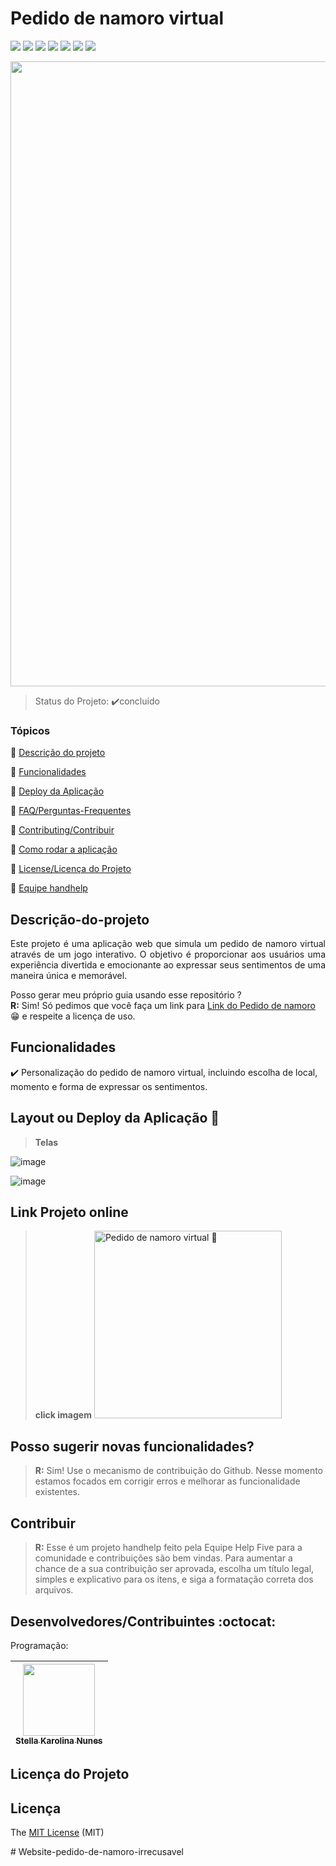 <h1 align="left"> Pedido de namoro virtual </h1>

<p align="left">
  <img src="https://img.shields.io/static/v1?label=html&message=framework&color=blue&style=for-the-badge&logo=html"/>
    <img src="https://img.shields.io/static/v1?label=css&message=framework&color=blue&style=for-the-badge&logo=css"/>
      <img src="https://img.shields.io/static/v1?label=js&message=framework&color=blue&style=for-the-badge&logo=js"/>
  <img src="https://img.shields.io/static/v1?label=Netlify&message=deploy&color=blue&style=for-the-badge&logo=netlify"/>
  <img src="http://img.shields.io/static/v1?label=License&message=MIT&color=green&style=for-the-badge"/>
  <img src="http://img.shields.io/static/v1?label=TESTES&message=%3E1.0&color=GREEN&style=for-the-badge"/>
   <img src="http://img.shields.io/static/v1?label=STATUS&message=CONCLUIDO&color=GREEN&style=for-the-badge"/>
</p>

<p style="text-align: center;">
  <img src="https://github.com/StellaKarolinaNunes/Pedido-de-namoro/assets/118007989/8ec087c7-e055-4a6c-9459-23a2d7078187" width="1000" />
</p>


> Status do Projeto: :heavy_check_mark:concluido


### Tópicos 

:small_blue_diamond: [Descrição do projeto](#descrição-do-projeto)

:small_blue_diamond: [Funcionalidades](#funcionalidades)

:small_blue_diamond: [Deploy da Aplicação](#deploy-da-aplicação-dash)

:small_blue_diamond: [FAQ/Perguntas-Frequentes](#FAQ/Perguntas-Frequentes)

:small_blue_diamond: [Contributing/Contribuir](#Contributing/Contribuir) 

:small_blue_diamond: [Como rodar a aplicação](#como-rodar-a-aplicação)

:small_blue_diamond: [License/Licença do Projeto](#License/Licença-Projeto)

:small_blue_diamond: [Equipe handhelp](#Equipe)

## Descrição-do-projeto 

<p align="justify">
  Este projeto é uma aplicação web que simula um pedido de namoro virtual através de um jogo interativo. O objetivo é proporcionar aos usuários uma experiência divertida e emocionante ao expressar seus sentimentos de uma maneira única e memorável.
  </p>
  
 Posso gerar meu próprio guia usando esse repositório ?  
 **R:** Sim! Só pedimos que você faça um link para [Link do Pedido de namoro](https://github.com/StellaKarolinaNunes/Pedido-de-namoro/)  😁 e respeite a licença de uso.

## Funcionalidades

:heavy_check_mark: Personalização do pedido de namoro virtual, incluindo escolha de local, momento e forma de expressar os sentimentos.

## Layout ou Deploy da Aplicação :dash:

> **Telas**


![image](https://github.com/StellaKarolinaNunes/Pedido-de-namoro/assets/118007989/9c50b4d2-7b6e-4717-83ad-5b97b74d9ef9)

![image](https://github.com/StellaKarolinaNunes/Pedido-de-namoro/assets/118007989/9c50b4d2-7b6e-4717-83ad-5b97b74d9ef9)

## **Link Projeto online** 
> **click imagem** <a href="https://pedidodenamorovirtual.netlify.app/" target="_blank"> <img src="https://github.com/StellaKarolinaNunes/Projeto_Integrador_Handhelp/assets/118007989/2373027a-365f-4463-83c4-b84258d97d80" width="300" alt="Pedido de namoro virtual 🤝"> </a>


## Posso sugerir novas funcionalidades?
> **R:** Sim! Use o mecanismo de contribuição do Github. Nesse momento estamos focados em corrigir erros e melhorar as funcionalidade existentes.

## Contribuir

> **R:** Esse é um projeto handhelp feito pela Equipe Help Five para a comunidade e contribuições são bem vindas. Para aumentar a chance de a sua contribuição ser aprovada, escolha um título legal, simples e explicativo para os itens, e siga a formatação correta dos arquivos.


## Desenvolvedores/Contribuintes :octocat:

 Programação:
 
| [<img src= "https://github.com/StellaKarolinaNunes.png" width=115><br><sub>Stella Karolina Nunes</sub>](https://github.com/StellaKarolinaNunes) 
| :---: | 

## Licença do Projeto

## Licença 

The [MIT License](./License) (MIT)


#   W e b s i t e - p e d i d o - d e - n a m o r o - i r r e c u s a v e l  
 